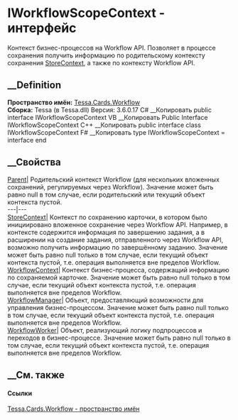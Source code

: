 # IWorkflowScopeContext - интерфейс
Контекст бизнес-процессов на Workflow API. Позволяет в процессе сохранения
получить информацию по родительскому контексту сохранения
[StoreContext](P_Tessa_Cards_Workflow_IWorkflowScopeContext_StoreContext.htm),
а также по контексту Workflow API.
## __Definition
 **Пространство имён:** [Tessa.Cards.Workflow](N_Tessa_Cards_Workflow.htm)  
 **Сборка:** Tessa (в Tessa.dll) Версия: 3.6.0.17
C# __Копировать
     public interface IWorkflowScopeContext
VB __Копировать
     Public Interface IWorkflowScopeContext
C++ __Копировать
     public interface class IWorkflowScopeContext
F# __Копировать
     type IWorkflowScopeContext = interface end
##  __Свойства
[Parent](P_Tessa_Cards_Workflow_IWorkflowScopeContext_Parent.htm)|
Родительский контекст Workflow (для нескольких вложенных сохранений,
регулируемых через Workflow). Значение может быть равно null в том случае,
если родительский или текущий объект контекста пустой.  
---|---  
[StoreContext](P_Tessa_Cards_Workflow_IWorkflowScopeContext_StoreContext.htm)|
Контекст по сохранению карточки, в котором было инициировано вложенное
сохранение через Workflow API. Например, в контексте содержится информация по
завершению задания, а в расширении на создание задания, отправленного через
Workflow API, возможно получить информацию по завершённому заданию. Значение
может быть равно null только в том случае, если текущий объект контекста
пустой, т.е. операция выполняется вне пределов Workflow.  
[WorkflowContext](P_Tessa_Cards_Workflow_IWorkflowScopeContext_WorkflowContext.htm)|
Контекст бизнес-процесса, содержащий информацию по сохраняемой карточке.
Значение может быть равно null только в том случае, если текущий объект
контекста пустой, т.е. операция выполняется вне пределов Workflow.  
[WorkflowManager](P_Tessa_Cards_Workflow_IWorkflowScopeContext_WorkflowManager.htm)|
Объект, предоставляющий возможности для управления бизнес-процессом. Значение
может быть равно null только в том случае, если текущий объект контекста
пустой, т.е. операция выполняется вне пределов Workflow.  
[WorkflowWorker](P_Tessa_Cards_Workflow_IWorkflowScopeContext_WorkflowWorker.htm)|
Объект, реализующий логику подпроцессов и переходов в бизнес-процессе.
Значение может быть равно null только в том случае, если текущий объект
контекста пустой, т.е. операция выполняется вне пределов Workflow.  
## __См. также
#### Ссылки
[Tessa.Cards.Workflow - пространство имён](N_Tessa_Cards_Workflow.htm)
